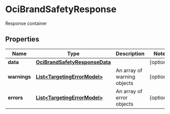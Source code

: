 

# OciBrandSafetyResponse

Response container

## Properties

| Name | Type | Description | Notes |
|------------ | ------------- | ------------- | -------------|
|**data** | [**OciBrandSafetyResponseData**](OciBrandSafetyResponseData.md) |  |  [optional] |
|**warnings** | [**List&lt;TargetingErrorModel&gt;**](TargetingErrorModel.md) | An array of warning objects |  [optional] |
|**errors** | [**List&lt;TargetingErrorModel&gt;**](TargetingErrorModel.md) | An array of error objects |  [optional] |



